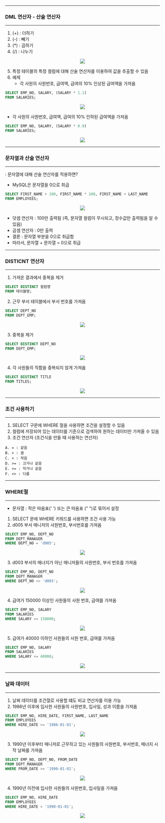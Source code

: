 -----
### DML 연산자 - 산술 연산자
-----
1. (+) : 더하기
2. (-) : 빼기
3. (*) : 곱하기
4. (/) : 나누기
<div align="center">
<img src="https://github.com/sooyounghan/Data-Base/assets/34672301/87a1fdd3-d3c6-4b7f-b475-341678498ac6">
</div>

5. 특정 테이블의 특정 컬럼에 대해 산술 연산자를 이용하여 값을 추출할 수 있음
6. 예제
   - 각 사원의 사원번호, 급여액, 급여의 10% 인상된 급여액을 가져옴
```sql
SELECT EMP_NO, SALARY, (SALARY * 1.1)
FROM SALARIES;
```
<div align="center">
<img src="https://github.com/sooyounghan/Data-Base/assets/34672301/a4e2008b-4b60-474c-a547-a4e31161dd1f">
</div>

   - 각 사원의 사원번호, 급여액, 급여의 10% 인하된 급여액을 가져옴
```sql
SELECT EMP_NO, SALARY, (SALARY * 0.9)
FROM SALARIES;
```
<div align="center">
<img src="https://github.com/sooyounghan/Data-Base/assets/34672301/da3f0789-2c28-4340-8e63-bc354edbe848">
</div>

-----
### 문자열과 산술 연산자
-----
: 문자열에 대해 산술 연산자를 적용하면?
   - MySQL은 문자열을 0으로 취급
```sql
SELECT FIRST_NAME + 100, FIRST_NAME * 100, FIRST_NAME + LAST_NAME
FROM EMPLOYEES;
```
<div align="center">
<img src="https://github.com/sooyounghan/Data-Base/assets/34672301/741bed57-9589-429c-908e-df85ba981559">
</div>

  - 덧셈 연산자 : 100만 출력됨 (즉, 문자열 컬럼이 무시되고, 정수값만 출력됨을 알 수 있음)
  - 곱셈 연산자 : 0만 출력
  - 결론 : 문자열 부분을 0으로 취급함
  - 따라서, 문자열 + 문자열 = 0으로 취급

-----
### DISTICNT 연산자
-----
1. 가져온 결과에서 중복을 제거
```sql
SELECT DISTINCT 컬럼명
FROM 테이블명;
```

2. 근무 부서 테이블에서 부서 번호를 가져옴
```sql
SELECT DEPT_NO
FROM DEPT_EMP;
```
<div align="center">
<img src="https://github.com/sooyounghan/Data-Base/assets/34672301/6d867d98-8e73-4083-827e-2658db0ae66e">
</div>

3. 중복을 제거
```sql
SELECT DISTINCT DEPT_NO
FROM DEPT_EMP;
```
<div align="center">
<img src="https://github.com/sooyounghan/Data-Base/assets/34672301/f6092e09-cd70-47a4-b585-8b23f23a4c1c">
</div>

4. 각 사원들의 직함을 중복되지 않게 가져옴
```sql
SELECT DISTINCT TITLE
FROM TITLES;
```
<div align="center">
<img src="https://github.com/sooyounghan/Data-Base/assets/34672301/76e777d4-7263-421a-9952-ab3cf8599fd1">
</div>

-----
### 조건 사용하기
-----
1. SELECT 구문에 WHERE 절을 사용하면 조건을 설정할 수 있음
2. 컬럼에 저장되어 있는 데이터를 기준으로 검색하여 원하는 데이터만 가져올 수 있음
3. 조건 연산자 (조건식을 만들 때 사용하는 연산자)
```
A. = : 같음
B. > : 큼
C. < : 작음
D. >= : 크거나 같음 
E. <= : 작거나 같음
F. <> : 다름
```

-----
### WHERE절
-----
* 문자열 : 작은 따옴표(' ') 또는 큰 따옴표 (" ")로 묶어서 설정
1. SELECT 문에 WHERE 키워드를 사용하면 조건 사용 가능
2. d005 부서 매니저의 사원번호, 부서번호를 가져옴
```sql
SELECT EMP_NO, DEPT_NO
FROM DEPT_MANAGER
WHERE DEPT_NO = 'd005';
```
<div align="center">
<img src="https://github.com/sooyounghan/Data-Base/assets/34672301/40b26ae1-2413-43f8-8cae-780001d3f47f">
</div>

3. d003 부서의 매너지가 아닌 매니저들의 사원번호, 부서 번호를 가져옴
```sql
SELECT EMP_NO, DEPT_NO
FROM DEPT_MANAGER
WHERE DEPT_NO <> 'd003';
```
<div align="center">
<img src="https://github.com/sooyounghan/Data-Base/assets/34672301/e6dc54b7-a4eb-4231-9bca-acf451d07da8">
</div>


4. 급여가 150000 이상인 사원들의 사원 번호, 급여를 가져옴
```sql
SELECT EMP_NO, SALARY
FROM SALARIES
WHERE SALARY >= 150000;
```
<div align="center">
<img src="https://github.com/sooyounghan/Data-Base/assets/34672301/acf28498-19d4-4388-8755-be8c87a6f80a">
</div>

5. 급여가 40000 이하인 사원들의 사원 번호, 급여를 가져옴
```sql
SELECT EMP_NO, SALARY
FROM SALARIES
WHERE SALARY <= 40000;
```
<div align="center">
<img src="https://github.com/sooyounghan/Data-Base/assets/34672301/13bb4a5d-8866-425d-a2a7-3780d46f4c6e">
</div>

-----
### 날짜 데이터
-----
1. 날짜 데이터를 조건절로 사용할 떄도 비교 연산자를 이용 가능
2. 1986년 이후에 입사한 사원들의 사원번호, 입사일, 성과 이름을 가져옴
```sql
SELECT EMP_NO, HIRE_DATE, FIRST_NAME, LAST_NAME
FROM EMPLOYEES
WHERE HIRE_DATE >= '1986-01-01';
```
<div align="center">
<img src="https://github.com/sooyounghan/Data-Base/assets/34672301/4782771a-b71e-4abb-b9d9-20182c0e9d56">
</div>

3. 1990년 이후부터 매니저로 근무하고 있는 사원들의 사원번호, 부서번호, 매너지 시작 날짜를 가져옴
```sql
SELECT EMP_NO, DEPT_NO, FROM_DATE
FROM DEPT_MANAGER
WHERE FROM_DATE >= '1990-01-01';
```
<div align="center">
<img src="https://github.com/sooyounghan/Data-Base/assets/34672301/4d744d9f-1eae-4e8d-a577-85cd75a61c35">
</div>

4. 1990년 이전에 입사한 사원들의 사원번호, 입사일을 가져옴
```sql
SELECT EMP_NO, HIRE_DATE
FROM EMPLOYEES
WHERE HIRE_DATE < '1990-01-01';
```
<div align="center">
<img src="https://github.com/sooyounghan/Data-Base/assets/34672301/7837e1f0-e233-4b7b-9210-a3fa2cbbddb9">
</div>
